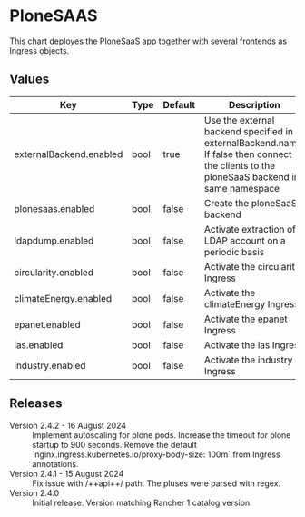 # PloneSAAS

This chart deployes the PloneSaaS app together with several frontends as Ingress objects.


## Values

| Key | Type | Default | Description |
|-----|------|---------|-------------|
| externalBackend.enabled | bool | true | Use the external backend specified in externalBackend.name. If false then connect the clients to the ploneSaaS backend in same namespace |
| plonesaas.enabled | bool | false | Create the ploneSaaS backend |
| ldapdump.enabled | bool | false | Activate extraction of LDAP account on a periodic basis |
| circularity.enabled | bool | false | Activate the circularity Ingress |
| climateEnergy.enabled | bool | false | Activate the climateEnergy Ingress |
| epanet.enabled | bool | false | Activate the epanet Ingress |
| ias.enabled | bool | false | Activate the ias Ingress |
| industry.enabled | bool | false | Activate the industry Ingress |

## Releases

<dl>
  <dt>Version 2.4.2 - 16 August 2024</dt>
  <dd>Implement autoscaling for plone pods.
  Increase the timeout for plone startup to 900 seconds.
  Remove the default `nginx.ingress.kubernetes.io/proxy-body-size: 100m` from Ingress annotations.</dd>

  <dt>Version 2.4.1 - 15 August 2024</dt>
  <dd>Fix issue with /++api++/ path. The pluses were parsed with regex.</dd>

  <dt>Version 2.4.0</dt>
  <dd>Initial release. Version matching Rancher 1 catalog version.</dd>
</dl> 

